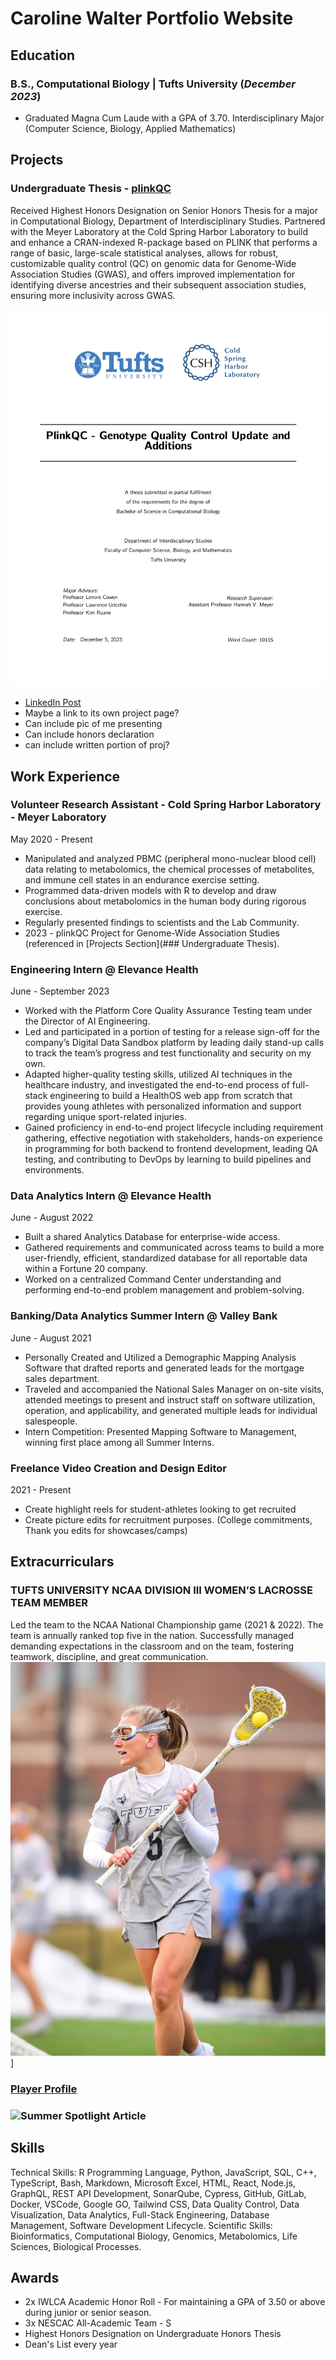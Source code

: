 # Caroline Walter Portfolio Website 

## Education
### B.S., Computational Biology | Tufts University (_December 2023_)
- Graduated Magna Cum Laude with a GPA of 3.70. Interdisciplinary Major (Computer Science, Biology, Applied Mathematics)

## Projects 
### Undergraduate Thesis - [plinkQC](https://meyer-lab-cshl.github.io/plinkQC/)

Received Highest Honors Designation on Senior Honors Thesis for a major in Computational Biology, Department of Interdisciplinary Studies. Partnered with the Meyer Laboratory at the Cold Spring Harbor Laboratory to build and enhance a CRAN-indexed R-package based on PLINK that performs a range of basic, large-scale statistical analyses, allows for robust, customizable quality control (QC) on genomic data for Genome-Wide Association Studies (GWAS), and offers improved implementation for identifying diverse ancestries and their subsequent association studies, ensuring more inclusivity across GWAS. 

![plinkQC Presentation](/assets/img/front_cover.jpeg)

- [LinkedIn Post](https://www.linkedin.com/feed/update/urn:li:activity:7161801163535773696/)
- Maybe a link to its own project page?
- Can include pic of me presenting
- Can include honors declaration
- can include written portion of proj?


## Work Experience
### Volunteer Research Assistant - Cold Spring Harbor Laboratory - Meyer Laboratory 
May 2020 - Present 
- Manipulated and analyzed PBMC (peripheral mono-nuclear blood cell) data relating to metabolomics, the chemical processes of metabolites, and immune cell states in an endurance exercise setting.
- Programmed data-driven models with R to develop and draw conclusions about metabolomics in the human body during rigorous exercise.
- Regularly presented findings to scientists and the Lab Community.
- 2023 - plinkQC Project for Genome-Wide Association Studies (referenced in [Projects Section](### Undergraduate Thesis).    

### Engineering Intern @ Elevance Health
June - September 2023
- Worked with the Platform Core Quality Assurance Testing team under the Director of AI Engineering.
- Led and participated in a portion of testing for a release sign-off for the company’s Digital Data Sandbox platform by leading daily stand-up calls to track the team’s progress and test functionality and security on my own.
- Adapted higher-quality testing skills, utilized AI techniques in the healthcare industry, and investigated the end-to-end process of full-stack engineering to build a HealthOS web app from scratch that provides young athletes with personalized information and support regarding unique sport-related injuries.
- Gained proficiency in end-to-end project lifecycle including requirement gathering, effective negotiation with stakeholders, hands-on experience in programming for both backend to frontend development, leading QA testing, and contributing to DevOps by learning to build pipelines and environments.

### Data Analytics Intern @ Elevance Health 
June - August 2022
- Built a shared Analytics Database for enterprise-wide access.
- Gathered requirements and communicated across teams to build a more user-friendly, efficient, standardized database for all reportable data within a Fortune 20 company.
- Worked on a centralized Command Center understanding and performing end-to-end problem management and problem-solving. 

### Banking/Data Analytics Summer Intern @ Valley Bank
June - August 2021
- Personally Created and Utilized a Demographic Mapping Analysis Software that drafted reports and generated leads for the mortgage sales department.
- Traveled and accompanied the National Sales Manager on on-site visits, attended meetings to present and instruct staff on software utilization, operation, and applicability, and generated multiple leads for individual salespeople.
- Intern Competition: Presented Mapping Software to Management, winning first place among all Summer Interns.

### Freelance Video Creation and Design Editor
2021 - Present
- Create highlight reels for student-athletes looking to get recruited
- Create picture edits for recruitment purposes. (College commitments, Thank you edits for showcases/camps)




## Extracurriculars 
### TUFTS UNIVERSITY NCAA DIVISION III WOMEN’S LACROSSE TEAM MEMBER
Led the team to the NCAA National Championship game (2021 & 2022). The team is annually ranked top five in the nation. Successfully managed demanding expectations in the classroom and on the team, fostering teamwork, discipline, and great communication.
![Playing](/assets/img/playing.JPG)]
### [Player Profile](https://gotuftsjumbos.com/sports/womens-lacrosse/roster/caroline-walter/12558)
### ![Summer Spotlight Article](https://nescac.com/news/2023/8/10/summer-spotlight-caroline-walter-tufts-womens-lacrosse.aspx)

## Skills
Technical Skills: R Programming Language, Python, JavaScript, SQL, C++, TypeScript, Bash, Markdown, Microsoft Excel, HTML, React, Node.js, GraphQL, REST API Development, SonarQube, Cypress, GitHub, GitLab, Docker, VSCode, Google GO, Tailwind CSS, Data Quality Control, Data Visualization, Data Analytics, Full-Stack Engineering, Database Management, Software Development Lifecycle. 
Scientific Skills: Bioinformatics, Computational Biology, Genomics, Metabolomics, Life Sciences, Biological Processes.  


## Awards
- 2x IWLCA Academic Honor Roll - For maintaining a GPA of 3.50 or above during junior or senior season.
- 3x NESCAC All-Academic Team - S
- Highest Honors Designation on Undergraduate Honors Thesis 
- Dean's List every year



